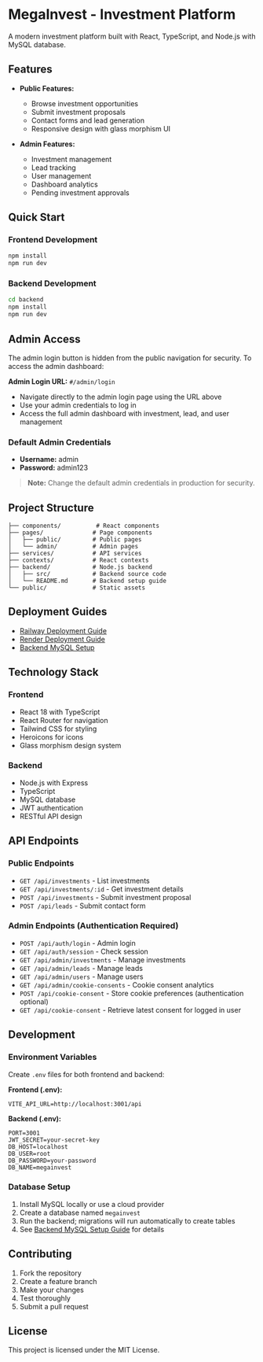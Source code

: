# MegaInvest - Investment Platform

A modern investment platform built with React, TypeScript, and Node.js with MySQL database.

## Features

- **Public Features:**
  - Browse investment opportunities
  - Submit investment proposals
  - Contact forms and lead generation
  - Responsive design with glass morphism UI

- **Admin Features:**
  - Investment management
  - Lead tracking
  - User management
  - Dashboard analytics
  - Pending investment approvals

## Quick Start

### Frontend Development
```bash
npm install
npm run dev
```

### Backend Development
```bash
cd backend
npm install
npm run dev
```

## Admin Access

The admin login button is hidden from the public navigation for security. To access the admin dashboard:

**Admin Login URL:** `#/admin/login`

- Navigate directly to the admin login page using the URL above
- Use your admin credentials to log in
- Access the full admin dashboard with investment, lead, and user management

### Default Admin Credentials
- **Username:** admin
- **Password:** admin123

> **Note:** Change the default admin credentials in production for security.

## Project Structure

```
├── components/          # React components
├── pages/              # Page components
│   ├── public/         # Public pages
│   └── admin/          # Admin pages
├── services/           # API services
├── contexts/           # React contexts
├── backend/            # Node.js backend
│   ├── src/            # Backend source code
│   └── README.md       # Backend setup guide
└── public/             # Static assets
```

## Deployment Guides

- [Railway Deployment Guide](./RAILWAY_SETUP_GUIDE.md)
- [Render Deployment Guide](./RENDER_DEPLOYMENT_GUIDE.md)
- [Backend MySQL Setup](./backend/MYSQL_SETUP.md)

## Technology Stack

### Frontend
- React 18 with TypeScript
- React Router for navigation
- Tailwind CSS for styling
- Heroicons for icons
- Glass morphism design system

### Backend
- Node.js with Express
- TypeScript
- MySQL database
- JWT authentication
- RESTful API design

## API Endpoints

### Public Endpoints
- `GET /api/investments` - List investments
- `GET /api/investments/:id` - Get investment details
- `POST /api/investments` - Submit investment proposal
- `POST /api/leads` - Submit contact form

### Admin Endpoints (Authentication Required)
- `POST /api/auth/login` - Admin login
- `GET /api/auth/session` - Check session
- `GET /api/admin/investments` - Manage investments
- `GET /api/admin/leads` - Manage leads
- `GET /api/admin/users` - Manage users
- `GET /api/admin/cookie-consents` - Cookie consent analytics
- `POST /api/cookie-consent` - Store cookie preferences (authentication optional)
- `GET /api/cookie-consent` - Retrieve latest consent for logged in user

## Development

### Environment Variables

Create `.env` files for both frontend and backend:

**Frontend (.env):**
```
VITE_API_URL=http://localhost:3001/api
```

**Backend (.env):**
```
PORT=3001
JWT_SECRET=your-secret-key
DB_HOST=localhost
DB_USER=root
DB_PASSWORD=your-password
DB_NAME=megainvest
```

### Database Setup

1. Install MySQL locally or use a cloud provider
2. Create a database named `megainvest`
3. Run the backend; migrations will run automatically to create tables
4. See [Backend MySQL Setup Guide](./backend/MYSQL_SETUP.md) for details

## Contributing

1. Fork the repository
2. Create a feature branch
3. Make your changes
4. Test thoroughly
5. Submit a pull request

## License

This project is licensed under the MIT License.
